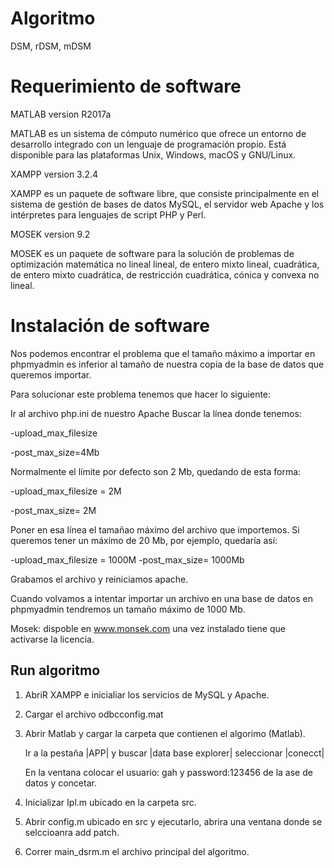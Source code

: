 # Algoritmo
DSM, rDSM, mDSM

# Requerimiento de software

MATLAB version R2017a

MATLAB es un sistema de cómputo numérico que ofrece un entorno de desarrollo integrado con un lenguaje de programación propio. Está disponible para las plataformas Unix, Windows, macOS y GNU/Linux. 

XAMPP version 3.2.4

XAMPP es un paquete de software libre, que consiste principalmente en el sistema de gestión de bases de datos MySQL, el servidor web Apache y los intérpretes para lenguajes de script PHP y Perl.

MOSEK version 9.2

MOSEK es un paquete de software para la solución de problemas de optimización matemática no lineal lineal, de entero mixto lineal, cuadrática, de entero mixto cuadrática, de restricción cuadrática, cónica y convexa no lineal.

# Instalación de software

Nos podemos encontrar el problema que el tamaño máximo a importar en phpmyadmin es inferior al tamaño de nuestra copia de la base de datos que queremos importar.

Para solucionar este problema tenemos que hacer lo siguiente:

Ir al archivo php.ini de nuestro Apache
Buscar la línea donde tenemos: 

-upload_max_filesize

-post_max_size=4Mb

Normalmente el límite por defecto son 2 Mb, quedando de esta forma: 

-upload_max_filesize = 2M

-post_max_size= 2M

Poner en esa línea el tamañao máximo del archivo que importemos. Si queremos tener un máximo de 20 Mb, por ejemplo, quedaría así: 

-upload_max_filesize = 1000M
-post_max_size= 1000Mb

Grabamos el archivo y reiniciamos apache.

Cuando volvamos a intentar importar un archivo en una base de datos en phpmyadmin tendremos un tamaño máximo de 1000 Mb.

Mosek: dispoble en www.monsek.com una vez instalado tiene que activarse la licencia. 


## Run algoritmo

1. AbriR XAMPP e inicialiar los servicios de MySQL y Apache.
2. Cargar el archivo odbcconfig.mat
3. Abrir Matlab y cargar la carpeta que contienen el algorimo (Matlab).
    
    Ir a la pestaña |APP| y buscar |data base explorer| seleccionar |conecct|
    
    En la ventana colocar el usuario: gah y password:123456 de la ase de datos y concetar.

4. Inicializar Ipl.m ubicado en la carpeta src. 
5. Abrir config.m ubicado en src y ejecutarlo, abrira una ventana donde se selccioanra add patch. 
6. Correr main_dsrm.m el archivo principal del algoritmo. 




                                 
